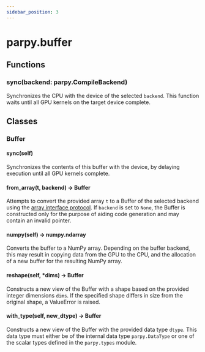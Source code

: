 ```yaml
---
sidebar_position: 3
---
```


# parpy.buffer

## Functions

### sync(backend: parpy.CompileBackend)

Synchronizes the CPU with the device of the selected `backend`. This function waits until all GPU kernels on the target device complete.

## Classes

### Buffer

#### sync(self)

Synchronizes the contents of this buffer with the device, by delaying execution until all GPU kernels complete.

#### from_array(t, backend) -> Buffer

Attempts to convert the provided array `t` to a Buffer of the selected backend using the [array interface protocol](https://numpy.org/doc/stable/reference/arrays.interface.html). If `backend` is set to `None`, the Buffer is constructed only for the purpose of aiding code generation and may contain an invalid pointer.

#### numpy(self) -> numpy.ndarray

Converts the buffer to a NumPy array. Depending on the buffer backend, this may result in copying data from the GPU to the CPU, and the allocation of a new buffer for the resulting NumPy array.

#### reshape(self, \*dims) -> Buffer

Constructs a new view of the Buffer with a shape based on the provided integer dimensions `dims`. If the specified shape differs in size from the original shape, a ValueError is raised.

#### with_type(self, new_dtype) -> Buffer

Constructs a new view of the Buffer with the provided data type `dtype`. This data type must either be of the internal data type `parpy.DataType` or one of the scalar types defined in the `parpy.types` module.
